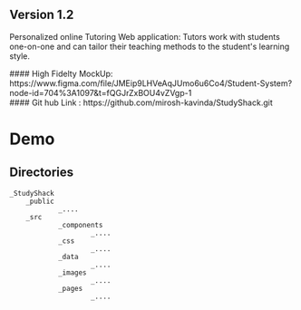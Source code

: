 
<h2 class='center'>Version 1.2 </h2>

<p>Personalized online Tutoring Web application: Tutors work with students one-on-one and can tailor their teaching methods to the student's learning style.</p>
#### High Fidelty MockUp: https://www.figma.com/file/JMEip9LHVeAqJUmo6u6Co4/Student-System?node-id=704%3A1097&t=fQGJrZxBOU4vZVgp-1 <br>
#### Git hub Link : https://github.com/mirosh-kavinda/StudyShack.git

<h1 style="align-items: 'center'">Demo</h1>


## Directories

    _StudyShack
        _public
                _....
        _src
                _components
                        _....
                _css
                        _....
                _data
                        _....
                _images
                        _....
                _pages
                        _....
               



